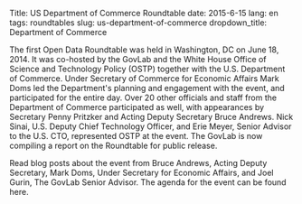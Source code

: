 Title: US Department of Commerce Roundtable
date: 2015-6-15
lang: en
tags: roundtables
slug: us-department-of-commerce
dropdown_title: Department of Commerce

The first Open Data Roundtable was held in Washington, DC on June 18, 2014. It was
co-hosted by the GovLab and the White House Office of Science and Technology
Policy (OSTP) together with the U.S. Department of Commerce. Under Secretary of
Commerce for Economic Affairs Mark Doms led the Department's planning and
engagement with the event, and participated for the entire day. Over 20 other
officials and staff from the Department of Commerce participated as well, with
appearances by Secretary Penny Pritzker and Acting Deputy Secretary Bruce
Andrews. Nick Sinai, U.S. Deputy Chief Technology Officer, and Erie Meyer,
Senior Advisor to the U.S. CTO, represented OSTP at the event. The GovLab is
now compiling a report on the Roundtable for public release.

Read blog posts about the event from Bruce Andrews, Acting Deputy Secretary,
Mark Doms, Under Secretary for Economic Affairs, and Joel Gurin, The GovLab
Senior Advisor. The agenda for the event can be found here.

